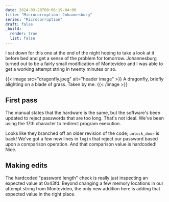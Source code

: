 ```yaml
---
date: 2024-03-28T08:06:19-04:00
title: "Microcorruption: Johannesburg"
series: "Microcorruption"
draft: false
_build:
  render: true
  list: false
---
```


<!-- summary -->
I sat down for this one at the end of the night hoping to take a look at it before bed and get a sense of the problem for tomorrow. Johannesburg turned out to be a fairly small modification of Montevideo and I was able to get a working attempt string in twenty minutes or so.
<!-- summary -->

{{< image src="dragonfly.jpeg" alt="header image" >}}
A dragonfly, briefly alighting on a blade of grass. Taken by me.
{{< /image >}}

## First pass
The manual states that the hardware is the same, but the software's been updated to reject passwords that are too long. That's not ideal. We've been using the 17th character to redirect program execution.

Looks like they branched off an older revision of the code; `unlock_door` is back! We've got a few new lines in `login` that reject our password based upon a comparison operation. And that comparison value is hardcoded! Nice.

## Making edits
The hardcoded "password length" check is really just inspecting an expected value at 0x43fd. Beyond changing a few memory locations in our attempt string from Montevideo, the only new addition here is adding that expected value in the right place.
